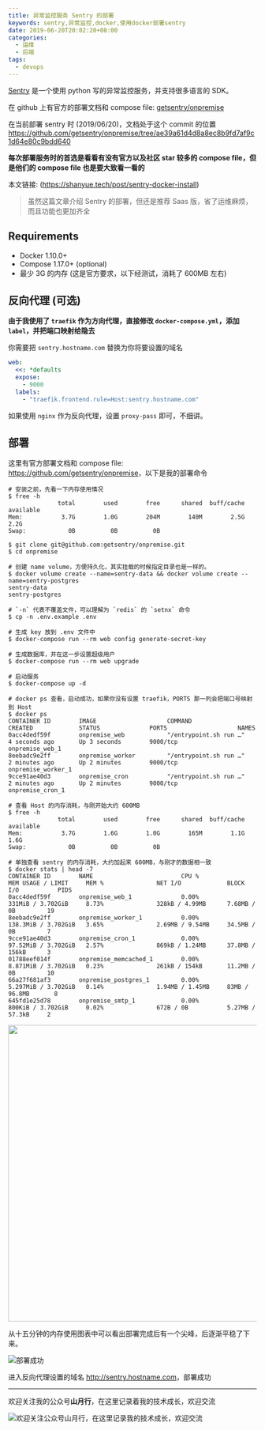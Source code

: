 ```yaml
---
title: 异常监控服务 Sentry 的部署
keywords: sentry,异常监控,docker,使用docker部署sentry
date: 2019-06-20T20:02:20+08:00
categories:
  - 运维
  - 后端
tags:
  - devops
---
```


[Sentry](https://github.com/getsentry/sentry) 是一个使用 python 写的异常监控服务，并支持很多语言的 SDK。

在 github 上有官方的部署文档和 compose file: [getsentry/onpremise](https://github.com/getsentry/onpremise)

在当前部署 sentry 时 (2019/06/20)，文档处于这个 commit 的位置 <https://github.com/getsentry/onpremise/tree/ae39a61d4d8a8ec8b9fd7af9c1d64e80c9bdd640> 

**每次部署服务时的首选是看看有没有官方以及社区 star 较多的 compose file，但是他们的 compose file 也是要大致看一看的**

<!--more-->

本文链接: (https://shanyue.tech/post/sentry-docker-install)

> 虽然这篇文章介绍 Sentry 的部署，但还是推荐 Saas 版，省了运维麻烦，而且功能也更加齐全

## Requirements

+ Docker 1.10.0+
+ Compose 1.17.0+ (optional)
+ 最少 3G 的内存 (这是官方要求，以下经测试，消耗了 600MB 左右)

## 反向代理 (可选)

**由于我使用了 `traefik` 作为方向代理，直接修改 `docker-compose.yml`，添加 `label`，并把端口映射给隐去**

你需要把 `sentry.hostname.com` 替换为你将要设置的域名

```yaml
web:
  <<: *defaults
  expose:
    - 9000
  labels:
    - "traefik.frontend.rule=Host:sentry.hostname.com"
```

如果使用 `nginx` 作为反向代理，设置 `proxy-pass` 即可，不细讲。

## 部署

这里有官方部署文档和 compose file: <https://github.com/getsentry/onpremise>，以下是我的部署命令

```shell
# 安装之前，先看一下内存使用情况
$ free -h
              total        used        free      shared  buff/cache   available
Mem:           3.7G        1.0G        204M        140M        2.5G        2.2G
Swap:            0B          0B          0B

$ git clone git@github.com:getsentry/onpremise.git
$ cd onpremise

# 创建 name volume，方便持久化，其实挂载的时候指定目录也是一样的。
$ docker volume create --name=sentry-data && docker volume create --name=sentry-postgres
sentry-data
sentry-postgres

# `-n` 代表不覆盖文件，可以理解为 `redis` 的 `setnx` 命令
$ cp -n .env.example .env

# 生成 key 放到 .env 文件中
$ docker-compose run --rm web config generate-secret-key

# 生成数据库，并在这一步设置超级用户
$ docker-compose run --rm web upgrade

# 启动服务
$ docker-compose up -d

# docker ps 查看，启动成功，如果你没有设置 traefik，PORTS 那一列会把端口号映射到 Host
$ docker ps
CONTAINER ID        IMAGE                    COMMAND                  CREATED             STATUS              PORTS                    NAMES
0acc4dedf59f        onpremise_web            "/entrypoint.sh run …"   4 seconds ago       Up 3 seconds        9000/tcp                 onpremise_web_1
8eebadc9e2ff        onpremise_worker         "/entrypoint.sh run …"   2 minutes ago       Up 2 minutes        9000/tcp                 onpremise_worker_1
9cce91ae40d3        onpremise_cron           "/entrypoint.sh run …"   2 minutes ago       Up 2 minutes        9000/tcp                 onpremise_cron_1

# 查看 Host 的内存消耗，与刚开始大约 600MB
$ free -h
              total        used        free      shared  buff/cache   available
Mem:           3.7G        1.6G        1.0G        165M        1.1G        1.6G
Swap:            0B          0B          0B

# 单独查看 sentry 的内存消耗，大约加起来 600MB，与刚才的数据相一致
$ docker stats | head -7
CONTAINER ID        NAME                         CPU %               MEM USAGE / LIMIT     MEM %               NET I/O             BLOCK I/O           PIDS
0acc4dedf59f        onpremise_web_1              0.00%               331MiB / 3.702GiB     8.73%               328kB / 4.99MB      7.68MB / 0B         19
8eebadc9e2ff        onpremise_worker_1           0.00%               138.3MiB / 3.702GiB   3.65%               2.69MB / 9.54MB     34.5MB / 0B         7
9cce91ae40d3        onpremise_cron_1             0.00%               97.52MiB / 3.702GiB   2.57%               869kB / 1.24MB      37.8MB / 156kB      3
01788eef014f        onpremise_memcached_1        0.00%               8.871MiB / 3.702GiB   0.23%               261kB / 154kB       11.2MB / 0B         10
66a27f681af3        onpremise_postgres_1         0.00%               5.297MiB / 3.702GiB   0.14%               1.94MB / 1.45MB     83MB / 96.8MB       8
645fd1e25d78        onpremise_smtp_1             0.00%               800KiB / 3.702GiB     0.02%               672B / 0B           5.27MB / 57.3kB     2
```

<img src="https://shanyue.tech/post/sentry-docker-install/memory.png" width=600>

从十五分钟的内存使用图表中可以看出部署完成后有一个尖峰，后逐渐平稳了下来。

![部署成功](https://shanyue.tech/post/sentry-docker-install/ok.png)

进入反向代理设置的域名 <http://sentry.hostname.com>，部署成功

<hr/>

欢迎关注我的公众号**山月行**，在这里记录着我的技术成长，欢迎交流

![欢迎关注公众号山月行，在这里记录我的技术成长，欢迎交流](https://shanyue.tech/qrcode.jpg)
